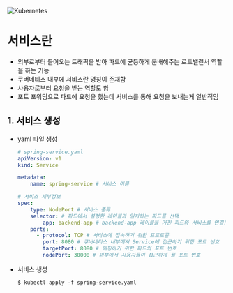 ![Kubernetes](https://github.com/user-attachments/assets/3ec2d35d-184a-480a-878f-1f89f9547880)

# 서비스란
- 외부로부터 들어오는 트래픽을 받아 파드에 균등하게 분배해주는 로드밸런서 역할을 하는 기능
- 쿠버네티스 내부에 서비스란 명칭이 존재함
- 사용자로부터 요청을 받는 역할도 함
- 포트 포워딩으로 파드에 요청을 했는데 서비스를 통해 요청을 보내는게 일반적임

## 1. 서비스 생성
- yaml 파일 생성
    ```yaml
    # spring-service.yaml 
    apiVersion: v1
    kind: Service

    metadata:
        name: spring-service # 서비스 이름

    # 서비스 세부정보
    spec:
        type: NodePort # 서비스 종류
        selector: # 파드에서 설정한 레이블과 일치하는 파드를 선택
            app: backend-app # backend-app 레이블을 가진 파드와 서비스를 연결!(deployment의 label과 일치시켜야함)
        ports:
          - protocol: TCP # 서비스에 접속하기 위한 프로토콜
            port: 8080 # 쿠버네티스 내부에서 Service에 접근하기 위한 포트 번호
            targetPort: 8080 # 매핑하기 위한 파드의 포트 번호
            nodePort: 30000 # 외부에서 사용자들이 접근하게 될 포트 번호
    ```

- 서비스 생성
    ```
    $ kubectl apply -f spring-service.yaml
    ```
